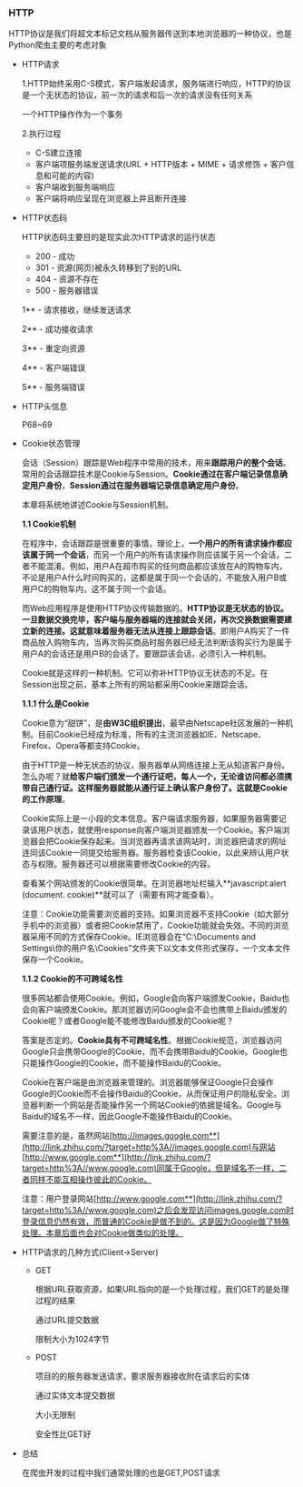 ### HTTP

HTTP协议是我们将超文本标记文档从服务器传送到本地浏览器的一种协议，也是Python爬虫主要的考虑对象

* HTTP请求

  1.HTTP始终采用C-S模式，客户端发起请求，服务端进行响应，HTTP的协议是一个无状态的协议，前一次的请求和后一次的请求没有任何关系

  一个HTTP操作作为一个事务

  2.执行过程

  * C-S建立连接
  * 客户端项服务端发送请求(URL + HTTP版本 + MIME + 请求修饰 + 客户信息和可能的内容)
  * 客户端收到服务端响应
  * 客户端将响应呈现在浏览器上并且断开连接

* HTTP状态码

  HTTP状态码主要目的是现实此次HTTP请求的运行状态

  * 200 - 成功
  * 301 - 资源(网页)被永久转移到了别的URL
  * 404 - 资源不存在
  * 500 - 服务器错误

  1** - 请求接收，继续发送请求

  2** - 成功接收请求

  3** - 重定向资源

  4** - 客户端错误

  5** - 服务端错误

* HTTP头信息

  P68~69

* Cookie状态管理

  会话（Session）跟踪是Web程序中常用的技术，用来**跟踪用户的整个会话**。常用的会话跟踪技术是Cookie与Session。**Cookie通过在客户端记录信息确定用户身份**，**Session通过在服务器端记录信息确定用户身份**。

  本章将系统地讲述Cookie与Session机制。

  **1.1  Cookie机制**

  在程序中，会话跟踪是很重要的事情。理论上，**一个用户的所有请求操作都应该属于同一个会话**，而另一个用户的所有请求操作则应该属于另一个会话，二者不能混淆。例如，用户A在超市购买的任何商品都应该放在A的购物车内，不论是用户A什么时间购买的，这都是属于同一个会话的，不能放入用户B或用户C的购物车内，这不属于同一个会话。

  而Web应用程序是使用HTTP协议传输数据的。**HTTP协议是无状态的协议。一旦数据交换完毕，客户端与服务器端的连接就会关闭，再次交换数据需要建立新的连接。这就意味着服务器无法从连接上跟踪会话**。即用户A购买了一件商品放入购物车内，当再次购买商品时服务器已经无法判断该购买行为是属于用户A的会话还是用户B的会话了。要跟踪该会话，必须引入一种机制。

  Cookie就是这样的一种机制。它可以弥补HTTP协议无状态的不足。在Session出现之前，基本上所有的网站都采用Cookie来跟踪会话。

  **1.1.1  什么是Cookie**

  Cookie意为“甜饼”，是**由W3C组织提出**，最早由Netscape社区发展的一种机制。目前Cookie已经成为标准，所有的主流浏览器如IE、Netscape、Firefox、Opera等都支持Cookie。

  由于HTTP是一种无状态的协议，服务器单从网络连接上无从知道客户身份。怎么办呢？就**给客户端们颁发一个通行证吧，每人一个，无论谁访问都必须携带自己通行证。这样服务器就能从通行证上确认客户身份了。这就是Cookie的工作原理**。

  Cookie实际上是一小段的文本信息。客户端请求服务器，如果服务器需要记录该用户状态，就使用response向客户端浏览器颁发一个Cookie。客户端浏览器会把Cookie保存起来。当浏览器再请求该网站时，浏览器把请求的网址连同该Cookie一同提交给服务器。服务器检查该Cookie，以此来辨认用户状态与权限。服务器还可以根据需要修改Cookie的内容。

  查看某个网站颁发的Cookie很简单。在浏览器地址栏输入**javascript:alert (document. cookie)**就可以了（需要有网才能查看）。

  注意：Cookie功能需要浏览器的支持。如果浏览器不支持Cookie（如大部分手机中的浏览器）或者把Cookie禁用了，Cookie功能就会失效。不同的浏览器采用不同的方式保存Cookie。IE浏览器会在“C:\Documents and Settings\你的用户名\Cookies”文件夹下以文本文件形式保存，一个文本文件保存一个Cookie。

  **1.1.2 Cookie的不可跨域名性**

  很多网站都会使用Cookie。例如，Google会向客户端颁发Cookie，Baidu也会向客户端颁发Cookie。那浏览器访问Google会不会也携带上Baidu颁发的Cookie呢？或者Google能不能修改Baidu颁发的Cookie呢？

  答案是否定的。**Cookie具有不可跨域名性**。根据Cookie规范，浏览器访问Google只会携带Google的Cookie，而不会携带Baidu的Cookie。Google也只能操作Google的Cookie，而不能操作Baidu的Cookie。

  Cookie在客户端是由浏览器来管理的。浏览器能够保证Google只会操作Google的Cookie而不会操作Baidu的Cookie，从而保证用户的隐私安全。浏览器判断一个网站是否能操作另一个网站Cookie的依据是域名。Google与Baidu的域名不一样，因此Google不能操作Baidu的Cookie。

  需要注意的是，虽然网站[http://images.google.com**](http://link.zhihu.com/?target=http%3A//images.google.com)与网站[http://www.google.com**](http://link.zhihu.com/?target=http%3A//www.google.com)同属于Google，但是域名不一样，二者同样不能互相操作彼此的Cookie。

  注意：用户登录网站[http://www.google.com**](http://link.zhihu.com/?target=http%3A//www.google.com)之后会发现访问images.google.com时登录信息仍然有效，而普通的Cookie是做不到的。这是因为Google做了特殊处理。本章后面也会对Cookie做类似的处理。

* HTTP请求的几种方式(Client->Server)

  * GET

    根据URL获取资源，如果URL指向的是一个处理过程，我们GET的是处理过程的结果

    通过URL提交数据

    限制大小为1024字节

  * POST

    项目的的服务器发送请求，要求服务器接收附在请求后的实体

    通过实体文本提交数据

    大小无限制

    安全性比GET好

* 总结

  在爬虫开发的过程中我们通常处理的也是GET,POST请求